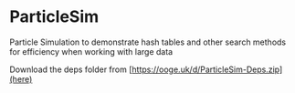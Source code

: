 # ParticleSim
Particle Simulation to demonstrate hash tables and other search methods for efficiency when working with large data

Download the deps folder from [https://ooge.uk/d/ParticleSim-Deps.zip](here)
